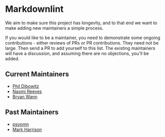# Markdownlint

We aim to make sure this project has longevity, and to that end we want to make
adding new maintainers a simple process.

If you would like to be a maintainer, you need to demonstrate some ongoing
contributions - either reviews of PRs or PR contributions. They need not be large.
Then send a PR to add yourself to this list. The existing maintainers will
have a discussion, and assuming there are no objections, you'll be added.

## Current Maintainers

* [Phil Dibowitz](https://github.com/jaymzh)
* [Naomi Reeves](https://github.com/NaomiReeves)
* [Bryan Wann](https://github.com/bwann)

## Past Maintainers

* [psyomn](https://github.com/psyomn)
* [Mark Harrison](https://github.com/mivok)
